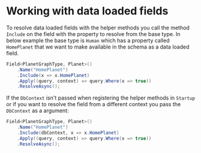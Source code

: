 # Working with data loaded fields

To resolve data loaded fields with the helper methods you call the method `Include` on the field with the property to resolve from the base type. In below example the base type is `Human` which has a property called `HomePlanet` that we want to make available in the schema as a data loaded field.

```c#
Field<PlanetGraphType, Planet>()
    .Name("HomePlanet")
    .Include(x => x.HomePlanet)
    .Apply((query, context) => query.Where(x => true))
    .ResolveAsync();
```

If the `DbContext` isn't passed when registering the helper methods in `Startup` or if you want to resolve the field from a different context you pass the `DbContext` as a argument:

```c#
Field<PlanetGraphType, Planet>()
    .Name("HomePlanet")
    .Include(dbContext, x => x.HomePlanet)
    .Apply((query, context) => query.Where(x => true))
    .ResolveAsync();
```